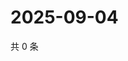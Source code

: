 # 2025-09-04

共 0 条

<!-- BEGIN ZHIHUQUESTIONS -->
<!-- 最后更新时间 Thu Sep 04 2025 08:50:03 GMT+0800 (China Standard Time) -->

<!-- END ZHIHUQUESTIONS -->
